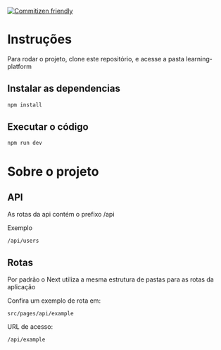 [![Commitizen friendly](https://img.shields.io/badge/commitizen-friendly-brightgreen.svg)](http://commitizen.github.io/cz-cli/)

# Instruções

Para rodar o projeto, clone este repositório, e acesse a pasta learning-platform

## Instalar as dependencias

```bash
npm install
```

## Executar o código

```bash
npm run dev
```

# Sobre o projeto

## API

As rotas da api contém o prefixo /api

Exemplo

```
/api/users
```

## Rotas

Por padrão o Next utiliza a mesma estrutura de pastas para as rotas da aplicação

Confira um exemplo de rota em:

```
src/pages/api/example
```

URL de acesso:

```
/api/example
```
